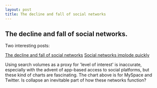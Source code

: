 ```yaml
---
layout: post
title: The decline and fall of social networks
---
```


## The decline and fall of social networks.

<script type="text/javascript" src="//www.google.co.uk/trends/embed.js?hl=en-US&q=twitter,+myspace&cmpt=q&tz&tz&content=1&cid=TIMESERIES_GRAPH_0&export=5&w=650&h=330"></script>

Two interesting posts:

[The decline and fall of social networks](https://pinboard.in/cached/6ec7d819d03d/)
[Social networks implode quickly](http://diegobasch.com/social-networks-implode-quickly)

Using search volumes as a proxy for 'level of interest' is inaccurate, especially with the advent of app-based access to social platforms, but these kind of charts are fascinating. The chart above is for MySpace and Twitter. Is collapse an inevitable part of how these networks function?
